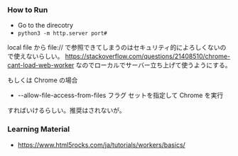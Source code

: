 ### How to Run

* Go to the direcotry
* `python3 -m http.server port#`

local file から file:// で参照できてしまうのはセキュリティ的によろしくないので使えないらしい。
https://stackoverflow.com/questions/21408510/chrome-cant-load-web-worker
なのでローカルでサーバー立ち上げて使うようにする。

もしくは Chrome の場合

* --allow-file-access-from-files フラグ セットを指定して Chrome を実行

すればいけるらしい。推奨はされないが。

### Learning Material

* https://www.html5rocks.com/ja/tutorials/workers/basics/
